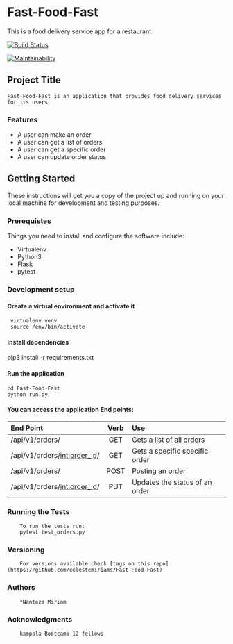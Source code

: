 # Fast-Food-Fast
This is a food delivery service app for a restaurant

[![Build Status](https://travis-ci.org/celestemiriams/Fast-Food-Fast.svg?branch=orders)](https://travis-ci.org/celestemiriams/Fast-Food-Fast)

[![Maintainability](https://api.codeclimate.com/v1/badges/e441ca5a5b9aaeb9d6ba/maintainability)](https://codeclimate.com/github/celestemiriams/Fast-Food-Fast/maintainability)

##   Project Title
    Fast-Food-Fast is an application that provides food delivery services for its users

### Features
- A user can make an order
- A user can get a list of orders
- A user can get a specific order
- A user can update order status

## Getting Started
These instructions will get you a copy of the project up and running on your local machine for development and testing purposes.

### Prerequistes
Things you need to install and configure the software include: 
- Virtualenv
- Python3
- Flask
- pytest

### Development setup
    
#### Create a virtual environment and activate it
```
 virtualenv venv
 source /env/bin/activate
```

#### Install dependencies
pip3 install -r requirements.txt

#### Run the application
```
cd Fast-Food-Fast
python run.py
```

#### You can access the application End points:
| End Point                    | Verb   | Use                            |
|:---------------------------- |:------:|:------------------------------ |
|/api/v1/orders/               |  GET	| Gets a list of all orders      |
|/api/v1/orders/<int:order_id>/|  GET	| Gets a specific specific order |
|/api/v1/orders/               |  POST  | Posting an order               |
|/api/v1/orders/<int:order_id>/|  PUT	| Updates the status of an order |

###  Running the Tests
```
    To run the tests run:
    pytest test_orders.py
```

###  Versioning
        For versions available check [tags on this repo](https://github.com/celestemiriams/Fast-Food-Fast)

###   Authors
        *Nanteza Miriam

###   Acknowledgments
        kampala Bootcamp 12 fellows